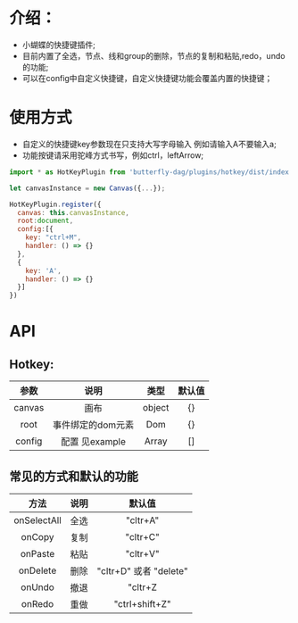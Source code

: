# 介绍：
- 小蝴蝶的快捷键插件;
- 目前内置了全选，节点、线和group的删除，节点的复制和粘贴,redo，undo的功能;
- 可以在config中自定义快捷键，自定义快捷键功能会覆盖内置的快捷键；

# 使用方式
- 自定义的快捷键key参数现在只支持大写字母输入 例如请输入A不要输入a;
- 功能按键请采用驼峰方式书写，例如ctrl，leftArrow;

```js
import * as HotKeyPlugin from 'butterfly-dag/plugins/hotkey/dist/index.unpkg.js';';

let canvasInstance = new Canvas({...});

HotKeyPlugin.register({
  canvas: this.canvasInstance,
  root:document,
  config:[{
    key: "ctrl+M",
    handler: () => {}
  },
  {
    key: 'A',
    handler: () => {}
  }]
})

```

# API
## Hotkey:

|  参数  |     说明    |                                     类型                                    | 默认值 |
|:------:|:-----------:|:---------------------------------------------------------------------------:|:-----:|
| canvas | 画布 |            object          |   {}   |
| root | 事件绑定的dom元素 |        Dom      |   {}   |
| config | 配置 见example |        Array      |   []   |


## 常见的方式和默认的功能
|  方法  |     说明                                                            | 默认值 |
|:------:|:-----------:|:-----:|
| onSelectAll |  全选  |   "cltr+A"   |
| onCopy |  复制 |   "cltr+C"   |
| onPaste |  粘贴  |   "cltr+V"   |
| onDelete |  删除  |   "cltr+D" 或者 "delete"  |
| onUndo |  撤退 |   "cltr+Z  |
| onRedo |  重做  |   "ctrl+shift+Z"  |
